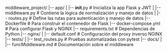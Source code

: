 middleware_project/
|-- app/
|   |-- __init__.py           # Inicializa la app Flask y JWT
|   |-- middleware.py         # Contiene la lógica de normalización y manejo de datos
|   |-- routes.py             # Define las rutas para autenticación y manejo de datos
|-- Dockerfile                # Para construir el contenedor de Flask
|-- docker-compose.yml        # Para configurar Flask y NGINX
|-- requirements.txt          # Dependencias de Python
|-- nginx/
|   |-- default.conf          # Configuración del proxy inverso NGINX
|-- tests/
|   |-- test_routes.py        # Pruebas automatizadas con pytest
|-- docs/
|   |-- funcMiddleware.md      # Documentación sobre el middleware
